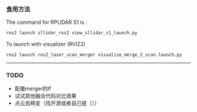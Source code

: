 ### 食用方法 ###

The command for RPLIDAR S1 is :

```bash
ros2 launch sllidar_ros2 view_sllidar_s1_launch.py
```

To launch with visualizer (RVIZ2)

```bash
ros2 launch ros2_laser_scan_merger visualize_merge_2_scan.launch.py

```
---

### TODO ###

- 配置merger的tf
- 试试其他融合代码对比效果
- 点云去畸变（找开源或者自己搓（））

